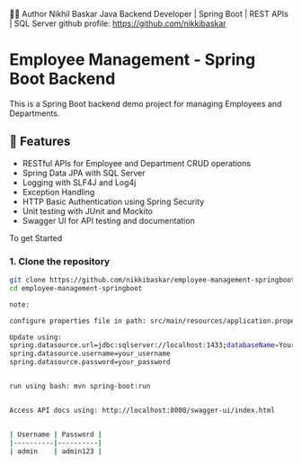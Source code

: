 👨‍💻 Author
Nikhil Baskar
Java Backend Developer | Spring Boot | REST APIs | SQL Server
github profile: https://github.com/nikkibaskar

# Employee Management - Spring Boot Backend

This is a Spring Boot backend demo project for managing Employees and Departments.
## 🔧 Features

- RESTful APIs for Employee and Department CRUD operations
- Spring Data JPA with SQL Server
- Logging with SLF4J and Log4j
- Exception Handling 
- HTTP Basic Authentication using Spring Security
- Unit testing with JUnit and Mockito
- Swagger UI for API testing and documentation

To get Started

### 1. Clone the repository
```bash
git clone https://github.com/nikkibaskar/employee-management-springboot.git
cd employee-management-springboot

note:

configure properties file in path: src/main/resources/application.properties

Update using:
spring.datasource.url=jdbc:sqlserver://localhost:1433;databaseName=YourDB
spring.datasource.username=your_username
spring.datasource.password=your_password


run using bash: mvn spring-boot:run


Access API docs using: http://localhost:8080/swagger-ui/index.html


| Username | Password |
|----------|----------|
| admin    | admin123 |
